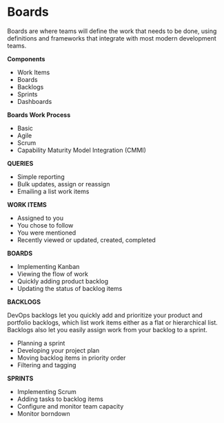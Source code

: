 # Boards

Boards are where teams will define the work that needs to be done, using definitions and frameworks that integrate with most modern development teams.

**Components**

- Work Items
- Boards
- Backlogs
- Sprints
- Dashboards

**Boards Work Process**

- Basic
- Agile
- Scrum
- Capability Maturity Model Integration (CMMI)

**QUERIES**

- Simple reporting
- Bulk updates, assign or reassign
- Emailing a list work items

**WORK ITEMS**

- Assigned to you
- You chose to follow
- You were mentioned
- Recently viewed or updated, created, completed

**BOARDS**

- Implementing Kanban
- Viewing the flow of work
- Quickly adding product backlog
- Updating the status of backlog items

**BACKLOGS**

DevOps backlogs let you quickly add and prioritize your product and portfolio backlogs, which list work items either as a flat or hierarchical list. Backlogs also let you easily assign work from your backlog to a sprint.

- Planning a sprint
- Developing your project plan
- Moving backlog items in priority order
- Filtering and tagging

**SPRINTS**

- Implementing Scrum
- Adding tasks to backlog items
- Configure and monitor team capacity
- Monitor borndown
